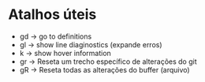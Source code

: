 # Atalhos úteis 
- gd -> go to definitions
- gl -> show line diaginostics (expande erros)
- <leader>k -> show hover information 
- <leader>gr -> Reseta um trecho específico de alterações do git 
- <leader>gR -> Reseta todas as alterações do buffer (arquivo)